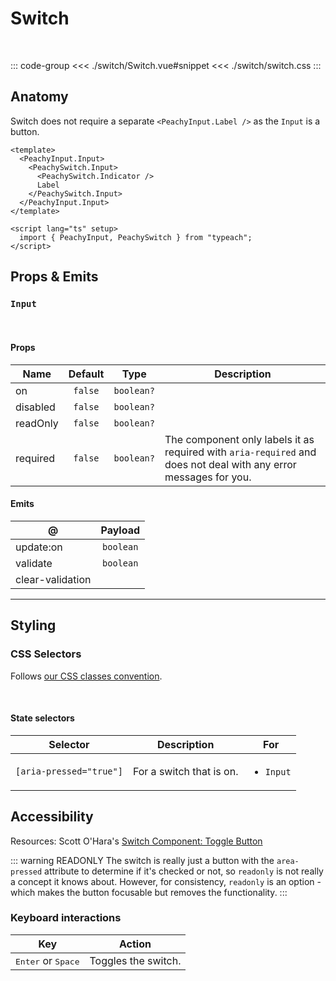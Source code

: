 # Switch

<br/>

<script lang="ts" setup>
  import Switch from './switch/Switch.vue'
  import './switch/switch.css'
</script>

<ClientOnly>
  <ComponentPreview>
      <Switch />
  </ComponentPreview>
</ClientOnly>

::: code-group
<<< ./switch/Switch.vue#snippet
<<< ./switch/switch.css
:::

## Anatomy

Switch does not require a separate `<PeachyInput.Label />` as the `Input` is a button.

```vue
<template>
  <PeachyInput.Input>
    <PeachySwitch.Input>
      <PeachySwitch.Indicator />
      Label
    </PeachySwitch.Input>
  </PeachyInput.Input>
</template>

<script lang="ts" setup>
  import { PeachyInput, PeachySwitch } from "typeach";
</script>
```

## Props & Emits

### `Input`

<br/>

#### Props

| Name     | Default |    Type    | Description                                                                                                      |
| -------- | :-----: | :--------: | ---------------------------------------------------------------------------------------------------------------- |
| on       | `false` | `boolean?` |                                                                                                                  |
| disabled | `false` | `boolean?` |                                                                                                                  |
| readOnly | `false` | `boolean?` |                                                                                                                  |
| required | `false` | `boolean?` | The component only labels it as required with `aria-required` and does not deal with any error messages for you. |

#### Emits

| @                |  Payload  |
| ---------------- | :-------: |
| update:on        | `boolean` |
| validate         | `boolean` |
| clear-validation |           |

<hr/>

## Styling

### CSS Selectors

Follows [our CSS classes convention](/info#styling).

<br />

#### State selectors

| Selector                | Description              |  For                      |
| ----------------------- | ------------------------ | ------------------------- |
| `[aria-pressed="true"]` | For a switch that is on. | <ul><li>`Input`</li></ul> |

## Accessibility

Resources: Scott O'Hara's [Switch Component: Toggle Button](https://scottaohara.github.io/a11y_styled_form_controls/src/toggle-button-switch/)

::: warning READONLY
The switch is really just a button with the `area-pressed` attribute to determine if it's checked or not, so `readonly` is not really a concept it knows about. However, for consistency, `readonly` is an option - which makes the button focusable but removes the functionality.
:::

### Keyboard interactions

| Key                                  | Action              |
| ------------------------------------ | ------------------- |
| <kbd>Enter</kbd> or <kbd>Space</kbd> | Toggles the switch. |

